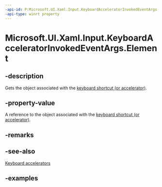 ```yaml
---
-api-id: P:Microsoft.UI.Xaml.Input.KeyboardAcceleratorInvokedEventArgs.Element
-api-type: winrt property
---
```


<!-- Property syntax.
public DependencyObject Element { get; }
-->

# Microsoft.UI.Xaml.Input.KeyboardAcceleratorInvokedEventArgs.Element

## -description
Gets the object associated with the [keyboard shortcut (or accelerator)](keyboardaccelerator.md).

## -property-value
A reference to the object associated with the [keyboard shortcut (or accelerator)](keyboardaccelerator.md).

## -remarks

## -see-also
[Keyboard accelerators](/windows/apps/design/input/keyboard-accelerators)

## -examples


